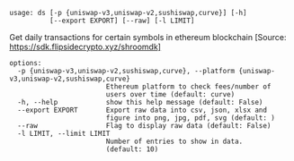 ```
usage: ds [-p {uniswap-v3,uniswap-v2,sushiswap,curve}] [-h]
          [--export EXPORT] [--raw] [-l LIMIT]
```

Get daily transactions for certain symbols in ethereum blockchain
[Source: https://sdk.flipsidecrypto.xyz/shroomdk]

```
options:
  -p {uniswap-v3,uniswap-v2,sushiswap,curve}, --platform {uniswap-v3,uniswap-v2,sushiswap,curve}
                        Ethereum platform to check fees/number of
                        users over time (default: curve)
  -h, --help            show this help message (default: False)
  --export EXPORT       Export raw data into csv, json, xlsx and
                        figure into png, jpg, pdf, svg (default: )
  --raw                 Flag to display raw data (default: False)
  -l LIMIT, --limit LIMIT
                        Number of entries to show in data.
                        (default: 10)
```